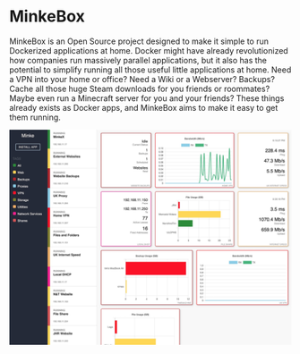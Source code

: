 # MinkeBox

MinkeBox is an Open Source project designed to make it simple to run Dockerized applications at home. Docker might have already revolutionized how companies run massively parallel applications, but it also has the potential to simplify running all those useful little applications at home. Need a VPN into your home or office? Need a Wiki or a Webserver? Backups? Cache all those huge Steam downloads for you friends or roommates? Maybe even run a Minecraft server for you and your friends? These things already exists as Docker apps, and MinkeBox aims to make it easy to get them running.

![overview](assets/overview.jpg)

